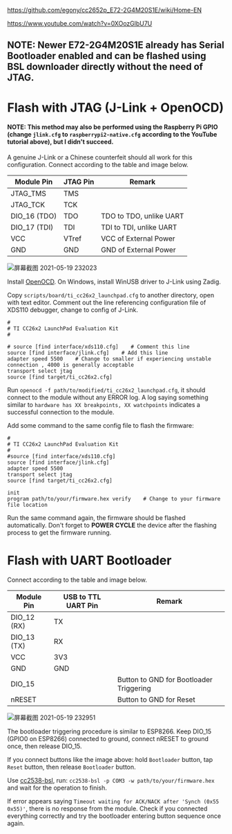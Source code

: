 https://github.com/egony/cc2652p_E72-2G4M20S1E/wiki/Home-EN

https://www.youtube.com/watch?v=0XOozGlbU7U

## NOTE: Newer E72-2G4M20S1E already has Serial Bootloader enabled and can be flashed using BSL downloader directly without the need of JTAG.

# Flash with JTAG (J-Link + OpenOCD)

#### NOTE: This method may also be performed using the Raspberry Pi GPIO (change `jlink.cfg` to `raspberrypi2-native.cfg` according to the YouTube tutorial above), but I didn't succeed.

A genuine J-Link or a Chinese counterfeit should all work for this configuration. Connect according to the table and image below.

|Module Pin|JTAG Pin|Remark|
|-|-|-|
|JTAG_TMS|TMS||
|JTAG_TCK|TCK||
|DIO_16 (TDO)|TDO|TDO to TDO, unlike UART|
|DIO_17 (TDI)|TDI|TDI to TDI, unlike UART|
|VCC|VTref|VCC of External Power|
|GND|GND|GND of External Power|

![屏幕截图 2021-05-19 232023](https://user-images.githubusercontent.com/16266909/118839121-d3d0aa80-b8f8-11eb-9d07-8a71d0770ee5.png)

Install [OpenOCD](http://openocd.org/). On Windows, install WinUSB driver to J-Link using Zadig. 

Copy `scripts/board/ti_cc26x2_launchpad.cfg` to another directory, open with text editor. 
Comment out the line referencing configuration file of XDS110 debugger, change to config of J-Link.

```
#
# TI CC26x2 LaunchPad Evaluation Kit
#

# source [find interface/xds110.cfg]    # Comment this line
source [find interface/jlink.cfg]    # Add this line
adapter speed 5500    # Change to smaller if experiencing unstable connection , 4000 is generally acceptable
transport select jtag
source [find target/ti_cc26x2.cfg]
```

Run `openocd -f path/to/modified/ti_cc26x2_launchpad.cfg`, it should connect to the module without any ERROR log. A log saying something similar to `hardware has XX breakpoints, XX watchpoints` indicates a successful connection to the module.

Add some command to the same config file to flash the firmware:

```
#
# TI CC26x2 LaunchPad Evaluation Kit
#
#source [find interface/xds110.cfg]
source [find interface/jlink.cfg]
adapter speed 5500
transport select jtag
source [find target/ti_cc26x2.cfg]

init
program path/to/your/firmware.hex verify    # Change to your firmware file location
```

Run the same command again, the firmware should be flashed automatically. Don't forget to **POWER CYCLE** the device after the flashing process to get the firmware running.

# Flash with UART Bootloader

Connect according to the table and image below.

|Module Pin|USB to TTL UART Pin|Remark|
|-|-|-|
|DIO_12 (RX)|TX||
|DIO_13 (TX)|RX||
|VCC|3V3||
|GND|GND||
|DIO_15||Button to GND for Bootloader Triggering|
|nRESET||Button to GND for Reset|

![屏幕截图 2021-05-19 232951](https://user-images.githubusercontent.com/16266909/118840613-252d6980-b8fa-11eb-847d-0c22c238f373.png)

The bootloader triggering procedure is similar to ESP8266. Keep DIO_15 (GPIO0 on ESP8266) connected to ground, connect nRESET to ground once, then release DIO_15. 

If you connect buttons like the image above: hold `Bootloader` button, tap `Reset` button, then release `Bootloader` button.

Use [cc2538-bsl](https://github.com/JelmerT/cc2538-bsl), run: `cc2538-bsl -p COM3 -w path/to/your/firmware.hex` and wait for the operation to finish. 

If error appears saying `Timeout waiting for ACK/NACK after 'Synch (0x55 0x55)'`, there is no response from the module. Check if you connected everything correctly and try the bootloader entering button sequence once again.
